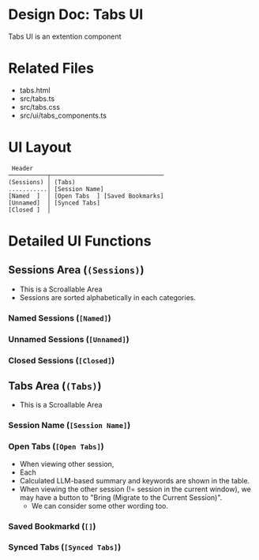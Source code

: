 # Design Doc: Tabs UI

Tabs UI is an extention component

# Related Files

- tabs.html
- src/tabs.ts
- src/tabs.css
- src/ui/tabs_components.ts

# UI Layout

```
 Header
───────────┬────────────────────────────────
(Sessions) │ (Tabs)
...........│ [Session Name]
[Named  ]  │ [Open Tabs  ] [Saved Bookmarks]
[Unnamed]  │ [Synced Tabs]
[Closed ]  │
```

# Detailed UI Functions

## Sessions Area (`(Sessions)`)

- This is a Scroallable Area
- Sessions are sorted alphabetically in each categories.

### Named Sessions (`[Named]`)

### Unnamed Sessions (`[Unnamed]`)

### Closed Sessions (`[Closed]`)

## Tabs Area (`(Tabs)`)

- This is a Scroallable Area

### Session Name (`[Session Name]`)

### Open Tabs (`[Open Tabs]`)

- When viewing other session,
- Each
- Calculated LLM-based summary and keywords are shown in the table.
- When viewing the other session (!= session in the current window), we may have a button to "Bring (Migrate to the Current Session)".
  - We can consider some other wording too.

### Saved Bookmarkd (`[]`)

### Synced Tabs (`[Synced Tabs]`)
